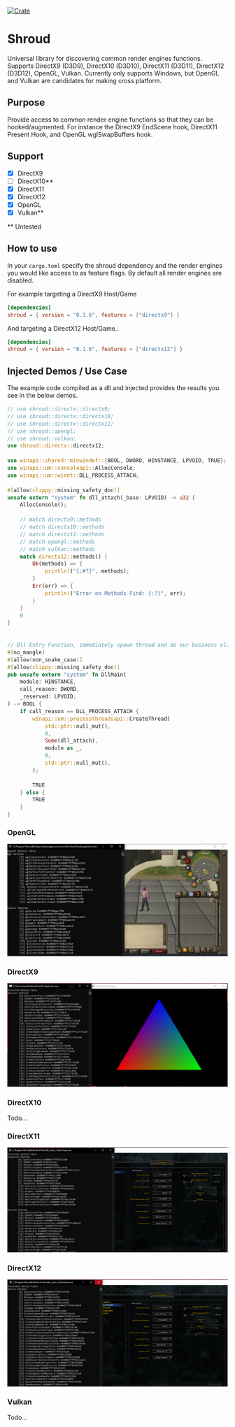 [![Crate](https://img.shields.io/crates/v/shroud.svg)](https://crates.io/crates/shroud)
# Shroud
Universal library for discovering common render engines functions.
Supports DirectX9 (D3D9), DirectX10 (D3D10), DirectX11 (D3D11), DirectX12 (D3D12), OpenGL, Vulkan.
Currently only supports Windows, but OpenGL and Vulkan are candidates for making cross platform.

## Purpose
Provide access to common render engine functions so that they can be hooked/augmented.
For instance the DirectX9 EndScene hook, DirectX11 Present Hook, and OpenGL wglSwapBuffers hook.

## Support
- [x] DirectX9
- [ ] DirectX10**
- [x] DirectX11
- [x] DirectX12
- [x] OpenGL
- [x] Vulkan**

** Untested

## How to use
In your `cargo.toml` specify the shroud dependency and the render engines you would like access to as feature flags.
By default all render engines are disabled.

For example targeting a DirectX9 Host/Game
```Toml
[dependencies]
shroud = { version = "0.1.6", features = ["directx9"] }
```

And targeting a DirectX12 Host/Game..
```Toml
[dependencies]
shroud = { version = "0.1.6", features = ["directx12"] }
```

## Injected Demos / Use Case
The example code compiled as a dll and injected provides the results you see in the below demos.
```Rust
// use shroud::directx::directx9;
// use shroud::directx::directx10;
// use shroud::directx::directx11;
// use shroud::opengl;
// use shroud::vulkan;
use shroud::directx::directx12;

use winapi::shared::minwindef::{BOOL, DWORD, HINSTANCE, LPVOID, TRUE};
use winapi::um::consoleapi::AllocConsole;
use winapi::um::winnt::DLL_PROCESS_ATTACH;

#[allow(clippy::missing_safety_doc)]
unsafe extern "system" fn dll_attach(_base: LPVOID) -> u32 {
    AllocConsole();

    // match directx9::methods
    // match directx10::methods
    // match directx11::methods
    // match opengl::methods
    // match vulkan::methods
    match directx12::methods() {
        Ok(methods) => {
            println!("{:#?}", methods);
        }
        Err(err) => {
            println!("Error on Methods Find: {:?}", err);
        }
    }
    0
}


// Dll Entry Function, immediately spawn thread and do our business else where
#[no_mangle]
#[allow(non_snake_case)]
#[allow(clippy::missing_safety_doc)]
pub unsafe extern "system" fn DllMain(
    module: HINSTANCE,
    call_reason: DWORD,
    _reserved: LPVOID,
) -> BOOL {
    if call_reason == DLL_PROCESS_ATTACH {
        winapi::um::processthreadsapi::CreateThread(
            std::ptr::null_mut(),
            0,
            Some(dll_attach),
            module as _,
            0,
            std::ptr::null_mut(),
        );

        TRUE
    } else {
        TRUE
    }
}
```

### OpenGL
![OpenGL](docs/opengl.PNG)

### DirectX9
![DirectX9](docs/directx9.PNG)

### DirectX10
Todo...

### DirectX11
![DirectX11](docs/directx11.PNG)

### DirectX12
![DirectX12](docs/directx12.PNG)

### Vulkan
Todo...